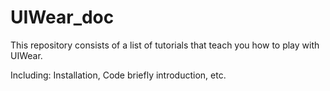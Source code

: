 # UIWear_doc

This repository consists of a list of tutorials that teach you how to play with UIWear. 

Including: Installation, Code briefly introduction, etc.
